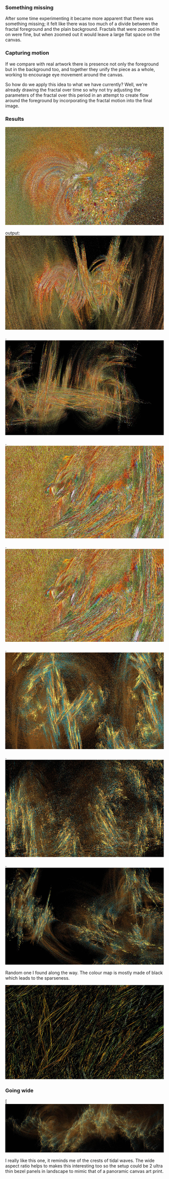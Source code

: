 ### Something missing

After some time experimenting it became more apparent that there was something missing; it felt like there was too much of a divide between the fractal foreground and the plain background.  Fractals that were zoomed in on were fine, but when zoomed out it would leave a large flat  space on the canvas.

### Capturing motion

If we compare with real artwork there is presence not only the foreground but in the background too, and together they unify the piece as a whole, working to encourage eye movement around the canvas.

So how do we apply this idea to what we have currently? Well, we're already drawing the fractal over time so why not try adjusting the parameters of the fractal over this period in an attempt to create flow around the foreground by incorporating the fractal motion into the final image.  

### Results

![image](../project_images/flow/Capture18.jpg?raw=true "image")

output:
![image2](../project_images/flow/Capture20.jpg?raw=true "image2")

.
![image3](../project_images/flow/Capture25.jpg?raw=true "image3")

.
![image4](../project_images/flow/Capture29.jpg?raw=true "image4")

.
![image](../project_images/flow/Capture29.jpg?raw=true "image")

.
![image](../project_images/flow/Capture35.jpg?raw=true "image")

.
![image](../project_images/flow/Capture37.jpg?raw=true "image")

.
![image](../project_images/flow/Capture41.jpg?raw=true "image")

Random one I found along the way. The colour map is mostly made of black which leads to the sparseness.

![image](../project_images/flow/Capture32.jpg?raw=true "image")

### Going wide

[![image](../project_images/flow/Capture42.jpg?raw=true "image")

I really like this one, it reminds me of the crests of tidal waves.  The wide aspect ratio helps to makes this interesting too so the setup could be 2 ultra thin bezel panels in landscape to mimic that of a panoramic canvas art print.

